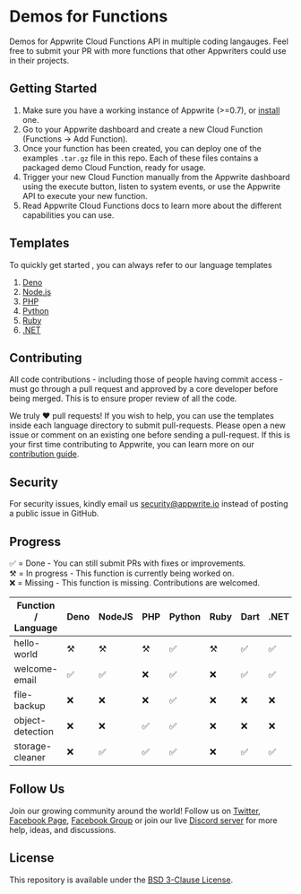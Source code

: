 # Demos for Functions

Demos for Appwrite Cloud Functions API in multiple coding langauges. Feel free to submit your PR with more functions that other Appwriters could use in their projects.

## Getting Started

1. Make sure you have a working instance of Appwrite (>=0.7), or [install](https://appwrite.io/docs/installation) one.
2. Go to your Appwrite dashboard and create a new Cloud Function (Functions -> Add Function).
3. Once your function has been created, you can deploy one of the examples `.tar.gz` file in this repo. Each of these files contains a packaged demo Cloud Function, ready for usage.
4. Trigger your new Cloud Function manually from the Appwrite dashboard using the execute button, listen to system events, or use the Appwrite API to execute your new function.
5. Read Appwrite Cloud Functions docs to learn more about the different capabilities you can use.

## Templates 
To quickly get started , you can always refer to our language templates

1. [Deno](deno/template/README.md)
2. [Node.js](nodejs/template/README.md) 
3. [PHP](php/template/README.md)
4. [Python](python/template/README.md) 
5. [Ruby](ruby/template/README.md)
6. [.NET](dotnet//template/README.md)

## Contributing

All code contributions - including those of people having commit access - must go through a pull request and approved by a core developer before being merged. This is to ensure proper review of all the code.

We truly ❤️ pull requests! If you wish to help, you can use the templates inside each language directory to submit pull-requests. Please open a new issue or comment on an existing one before sending a pull-request. If this is your first time contributing to Appwrite, you can learn more on our [contribution guide](https://github.com/appwrite/appwrite/blob/master/CONTRIBUTING.md).

## Security

For security issues, kindly email us [security@appwrite.io](mailto:security@appwrite.io) instead of posting a public issue in GitHub.

## Progress
✅ = Done - You can still submit PRs with fixes or improvements.  
⚒  = In progress - This function is currently being worked on.  
❌ =  Missing - This function is missing. Contributions are welcomed.

| Function / Language  | Deno    | NodeJS   | PHP     | Python  | Ruby   | Dart | .NET    | Java | Kotlin |
| -------------        | --------| ---------| --------|-------- |------- |------|---------|------|--------|
|hello-world           | ⚒       | ⚒        | ⚒       | ✅      | ⚒      |  ✅  | ✅      |✅    |✅      |
|welcome-email         | ✅      | ✅       | ❌      | ✅      | ❌     |  ✅  | ✅      |✅    |✅      |
|file-backup           | ❌      | ❌       | ❌      | ✅      | ❌     |  ❌  | ❌      |❌    |❌      |
|object-detection      | ❌      | ❌       | ✅      | ✅      | ❌     |  ❌  | ❌      |❌    |❌      |
|storage-cleaner       | ❌      | ✅       | ✅      | ✅      | ❌     |  ✅  | ✅      |❌    |✅      |


## Follow Us

Join our growing community around the world! Follow us on [Twitter](https://twitter.com/appwrite_io), [Facebook Page](https://www.facebook.com/appwrite.io), [Facebook Group](https://www.facebook.com/groups/appwrite.developers/) or join our live [Discord server](https://discord.gg/GSeTUeA) for more help, ideas, and discussions.

## License

This repository is available under the [BSD 3-Clause License](./LICENSE).
